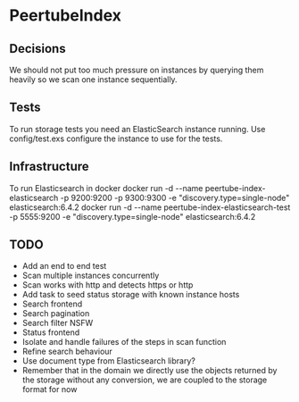 # PeertubeIndex

## Decisions
We should not put too much pressure on instances by querying them heavily so we scan one instance sequentially.

## Tests

To run storage tests you need an ElasticSearch instance running.
Use config/test.exs configure the instance to use for the tests.

## Infrastructure
To run Elasticsearch in docker 
docker run -d --name peertube-index-elasticsearch -p 9200:9200 -p 9300:9300 -e "discovery.type=single-node" elasticsearch:6.4.2
docker run -d --name peertube-index-elasticsearch-test -p 5555:9200 -e "discovery.type=single-node" elasticsearch:6.4.2

##  TODO
- Add an end to end test
- Scan multiple instances concurrently
- Scan works with http and detects https or http
- Add task to seed status storage with known instance hosts
- Search frontend
- Search pagination
- Search filter NSFW
- Status frontend
- Isolate and handle failures of the steps in scan function
- Refine search behaviour
- Use document type from Elasticsearch library?
- Remember that in the domain we directly use the objects returned by the storage without any conversion, we are coupled to the storage format for now